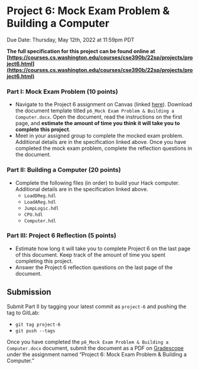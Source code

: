 # Project 6: Mock Exam Problem & Building a Computer
Due Date: Thursday, May 12th, 2022 at 11:59pm PDT

**The full specification for this project can be found online at [https://courses.cs.washington.edu/courses/cse390b/22sp/projects/project6.html](https://courses.cs.washington.edu/courses/cse390b/22sp/projects/project6.html)**

### Part I: Mock Exam Problem (10 points)
- Navigate to the Project 6 assignment on Canvas (linked [here](https://canvas.uw.edu/courses/1545384/assignments/7220464)). Download the document template titled `p6_Mock Exam Problem & Building a Computer.docx`. Open the document, read the instructions on the first page, and **estimate the amount of time you think it will take you to complete this project**.
- Meet in your assigned group to complete the mocked exam problem. Additional details are in the specification linked above. Once you have completed the mock exam problem, complete the reflection questions in the document.

### Part II: Building a Computer (20 points)
- Complete the following files (in order) to build your Hack computer. Additional details are in the specification linked above.
    - `LoadDReg.hdl`
    - `LoadAReg.hdl`
    - `JumpLogic.hdl`
    - `CPU.hdl`
    - `Computer.hdl`

### Part III: Project 6 Reflection (5 points)
- Estimate how long it will take you to complete Project 6 on the last page of this
document. Keep track of the amount of time you spent completing this project.
- Answer the Project 6 reflection questions on the last page of the document.

## Submission
Submit Part II by tagging your latest commit as `project-6` and pushing the tag to GitLab:
- `git tag project-6`
- `git push --tags`

Once you have completed the `p6_Mock Exam Problem & Building a Computer.docx` document, submit the document as a PDF on [Gradescope](https://www.gradescope.com/courses/379811) under the assignment named “Project 6: Mock Exam Problem & Building a Computer.”
